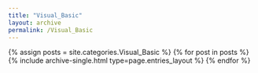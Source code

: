 ```yaml
---
title: "Visual_Basic"
layout: archive
permalink: /Visual_Basic
---
```



{% assign posts = site.categories.Visual_Basic %}
{% for post in posts %} {% include archive-single.html type=page.entries_layout %} {% endfor %}